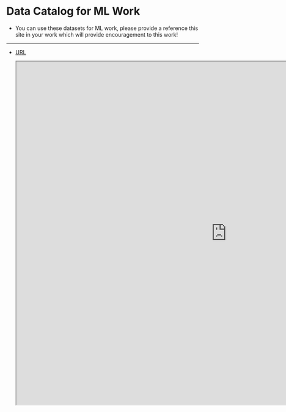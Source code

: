 # Data Catalog for ML Work

- You can use these datasets for ML work, please provide a reference this site in your work which will provide encouragement to this work!

---


- [URL](https://mohan-chinnappan-n5.github.io/dfv/catalog.html)

  <iframe id="inlineFrameExample"
    title="Inline Frame Example"
    width="1100"
    height="900"
    src="https://mohan-chinnappan-n5.github.io/dfv/catalog.html">
</iframe>






